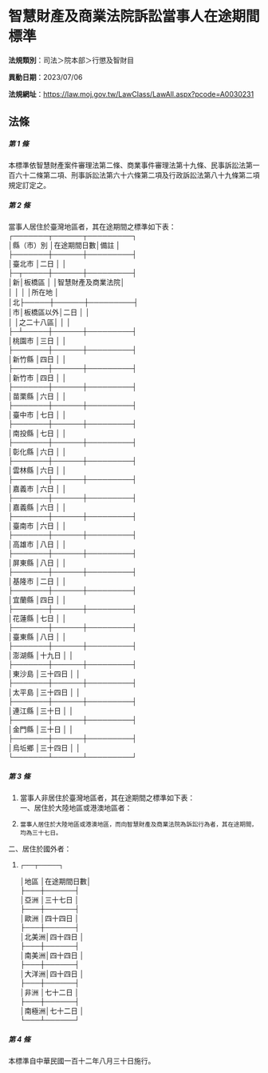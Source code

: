 # 智慧財產及商業法院訴訟當事人在途期間標準

**法規類別**：司法＞院本部＞行懲及智財目

**異動日期**：2023/07/06  

**法規網址**：https://law.moj.gov.tw/LawClass/LawAll.aspx?pcode=A0030231





## 法條
##### 第 1 條
本標準依智慧財產案件審理法第二條、商業事件審理法第十九條、民事訴訟法第一百六十二條第二項、刑事訴訟法第六十六條第二項及行政訴訟法第八十九條第二項規定訂定之。

##### 第 2 條
當事人居住於臺灣地區者，其在途期間之標準如下表：  
┌───────┬──────┬─────────┐  
│縣（市）別    │在途期間日數│備註              │  
├───────┼──────┼─────────┤  
│臺北市        │二日        │                  │  
├─┬─────┼──────┼─────────┤  
│新│板橋區    │            │智慧財產及商業法院│  
│  │          │            │所在地            │  
│北├─────┼──────┼─────────┤  
│市│板橋區以外│二日        │                  │  
│  │之二十八區│            │                  │  
├─┴─────┼──────┼─────────┤  
│桃園市        │三日        │                  │  
├───────┼──────┼─────────┤  
│新竹縣        │四日        │                  │  
├───────┼──────┼─────────┤  
│新竹市        │四日        │                  │  
├───────┼──────┼─────────┤  
│苗栗縣        │六日        │                  │  
├───────┼──────┼─────────┤  
│臺中市        │七日        │                  │  
├───────┼──────┼─────────┤  
│南投縣        │七日        │                  │  
├───────┼──────┼─────────┤  
│彰化縣        │六日        │                  │  
├───────┼──────┼─────────┤  
│雲林縣        │六日        │                  │  
├───────┼──────┼─────────┤  
│嘉義市        │六日        │                  │  
├───────┼──────┼─────────┤  
│嘉義縣        │六日        │                  │  
├───────┼──────┼─────────┤  
│臺南市        │六日        │                  │  
├───────┼──────┼─────────┤  
│高雄市        │八日        │                  │  
├───────┼──────┼─────────┤  
│屏東縣        │八日        │                  │  
├───────┼──────┼─────────┤  
│基隆市        │二日        │                  │  
├───────┼──────┼─────────┤  
│宜蘭縣        │四日        │                  │  
├───────┼──────┼─────────┤  
│花蓮縣        │七日        │                  │  
├───────┼──────┼─────────┤  
│臺東縣        │八日        │                  │  
├───────┼──────┼─────────┤  
│澎湖縣        │十九日      │                  │  
├───────┼──────┼─────────┤  
│東沙島        │三十四日    │                  │  
├───────┼──────┼─────────┤  
│太平島        │三十四日    │                  │  
├───────┼──────┼─────────┤  
│連江縣        │三十日      │                  │  
├───────┼──────┼─────────┤  
│金門縣        │三十日      │                  │  
├───────┼──────┼─────────┤  
│烏坵鄉        │三十四日    │                  │  
└───────┴──────┴─────────┘  

##### 第 3 條
1. 當事人非居住於臺灣地區者，其在途期間之標準如下表：  
一、居住於大陸地區或港澳地區者： 
1.     當事人居住於大陸地區或港澳地區，而向智慧財產及商業法院為訴訟行為者，其在途期間，均為三十七日。  
二、居住於國外者：
1.     ┌───┬──────┐  
    │地區  │在途期間日數│  
    ├───┼──────┤  
    │亞洲  │三十七日    │  
    ├───┼──────┤  
    │歐洲  │四十四日    │  
    ├───┼──────┤  
    │北美洲│四十四日    │  
    ├───┼──────┤  
    │南美洲│四十四日    │  
    ├───┼──────┤  
    │大洋洲│四十四日    │  
    ├───┼──────┤  
    │非洲  │七十二日    │  
    ├───┼──────┤  
    │南極洲│七十二日    │  
    └───┴──────┘

##### 第 4 條
本標準自中華民國一百十二年八月三十日施行。


